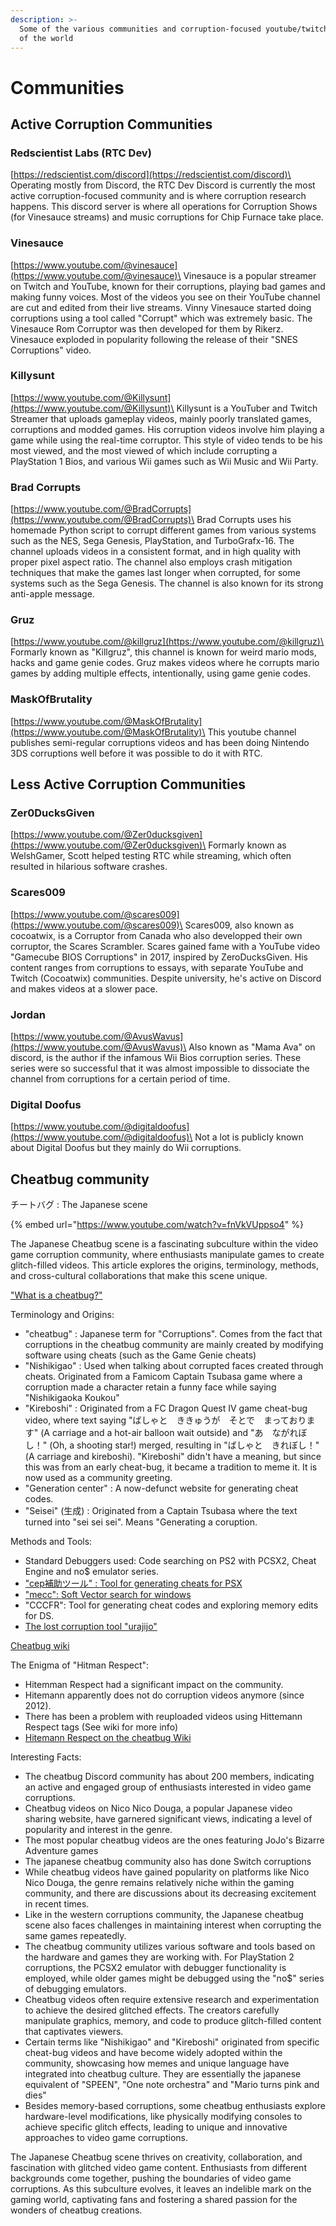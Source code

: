 ```yaml
---
description: >-
  Some of the various communities and corruption-focused youtube/twitch channels
  of the world
---
```


# Communities

## Active Corruption Communities

### Redscientist Labs (RTC Dev)

[https://redscientist.com/discord](https://redscientist.com/discord)\
Operating mostly from Discord, the RTC Dev Discord is currently the most active corruption-focused community and is where corruption research happens. This discord server is where all operations for Corruption Shows (for Vinesauce streams) and music corruptions for Chip Furnace take place.



### Vinesauce

[https://www.youtube.com/@vinesauce](https://www.youtube.com/@vinesauce)\
Vinesauce is a popular streamer on Twitch and YouTube, known for their corruptions, playing bad games and making funny voices. Most of the videos you see on their YouTube channel are cut and edited from their live streams. Vinny Vinesauce started doing corruptions using a tool called "Corrupt" which was extremely basic. The Vinesauce Rom Corruptor was then developed for them by Rikerz. Vinesauce exploded in popularity following the release of their "SNES Corruptions" video.



### Killysunt

[https://www.youtube.com/@Killysunt](https://www.youtube.com/@Killysunt)\
Killysunt is a YouTuber and Twitch Streamer that uploads gameplay videos, mainly poorly translated games, corruptions and modded games. His corruption videos involve him playing a game while using the real-time corruptor. This style of video tends to be his most viewed, and the most viewed of which include corrupting a PlayStation 1 Bios, and various Wii games such as Wii Music and Wii Party.



### Brad Corrupts

[https://www.youtube.com/@BradCorrupts](https://www.youtube.com/@BradCorrupts)\
Brad Corrupts uses his homemade Python script to corrupt different games from various systems such as the NES, Sega Genesis, PlayStation, and TurboGrafx-16. The channel uploads videos in a consistent format, and in high quality with proper pixel aspect ratio. The channel also employs crash mitigation techniques that make the games last longer when corrupted, for some systems such as the Sega Genesis. The channel is also known for its strong anti-apple message.



### Gruz

[https://www.youtube.com/@killgruz](https://www.youtube.com/@killgruz)\
Formarly known as "Killgruz", this channel is known for weird mario mods, hacks and game genie codes. Gruz makes videos where he corrupts mario games by adding multiple effects, intentionally, using game genie codes.



### MaskOfBrutality

[https://www.youtube.com/@MaskOfBrutality](https://www.youtube.com/@MaskOfBrutality)\
This youtube channel publishes semi-regular corruptions videos and has been doing Nintendo 3DS corruptions well before it was possible to do it with RTC.

## Less Active Corruption Communities

### Zer0DucksGiven

[https://www.youtube.com/@Zer0ducksgiven](https://www.youtube.com/@Zer0ducksgiven)\
Formarly known as WelshGamer, Scott helped testing RTC while streaming, which often resulted in hilarious software crashes.&#x20;



### Scares009

[https://www.youtube.com/@scares009](https://www.youtube.com/@scares009)\
Scares009, also known as cocoatwix, is a Corruptor from Canada who also developped their own corruptor, the Scares Scrambler. Scares gained fame with a YouTube video "Gamecube BIOS Corruptions" in 2017, inspired by ZeroDucksGiven. His content ranges from corruptions to essays, with separate YouTube and Twitch (Cocoatwix) communities. Despite university, he's active on Discord and makes videos at a slower pace.

### Jordan

[https://www.youtube.com/@AvusWavus](https://www.youtube.com/@AvusWavus)\
Also known as "Mama Ava" on discord, is the author if the infamous Wii Bios corruption series. These series were so successful that it was almost impossible to dissociate the channel from corruptions for a certain period of time.



### Digital Doofus

[https://www.youtube.com/@digitaldoofus](https://www.youtube.com/@digitaldoofus)\
Not a lot is publicly known about Digital Doofus but they mainly do Wii corruptions.



## Cheatbug community

チートバグ : The Japanese scene

{% embed url="https://www.youtube.com/watch?v=fnVkVUppso4" %}

The Japanese Cheatbug scene is a fascinating subculture within the video game corruption community, where enthusiasts manipulate games to create glitch-filled videos. This article explores the origins, terminology, methods, and cross-cultural collaborations that make this scene unique.

["What is a cheatbug?" ](https://dic.nicovideo.jp/a/%E3%83%81%E3%83%BC%E3%83%88%E3%83%90%E3%82%B0%E5%8B%95%E7%94%BB)

Terminology and Origins:

* "cheatbug" : Japanese term for "Corruptions". Comes from the fact that corruptions in the cheatbug community are mainly created by modifying software using cheats (such as the Game Genie cheats)
* "Nishikigao" : Used when talking about corrupted faces created through cheats. Originated from a Famicom Captain Tsubasa game where a corruption made a character retain a funny face while saying "Nishikigaoka Koukou"
* "Kireboshi" : Originated from a FC Dragon Quest IV game cheat-bug video, where text saying "ばしゃと　ききゅうが　そとで　まっております" (A carriage and a hot-air balloon wait outside) and "あ　ながれぼし！" (Oh, a shooting star!) merged, resulting in "ばしゃと　きれぼし！" (A carriage and kireboshi). "Kireboshi" didn't have a meaning, but since this was from an early cheat-bug, it became a tradition to meme it. It is now used as a community greeting.
* "Generation center" : A now-defunct website for generating cheat codes.
* "Seisei" (生成) : Originated from a Captain Tsubasa where the text turned into "sei sei sei". Means "Generating a coruption.

Methods and Tools:

* Standard Debuggers used: Code searching on PS2 with PCSX2, Cheat Engine and no$ emulator series.
* ["cep補助ツール" : Tool for generating cheats for PSX ](http://drhell.web.fc2.com/labo/index.html)
* ["mecc": Soft Vector search for windows](https://www.vector.co.jp/soft/winnt/hardware/se476625.html)&#x20;
* "CCCFR": Tool for generating cheat codes and exploring memory edits for DS.
* [The lost corruption tool "urajijo" ](https://cdn.discordapp.com/attachments/279664862836031488/835743912232484915/urajijo.zip)



[Cheatbug wiki](https://wikiwiki.jp/htrespect/)

The Enigma of "Hitman Respect":

* Hitemman Respect had a significant impact on the community.
* Hitemann apparently does not do corruption videos anymore (since 2012).
* There has been a problem with reuploaded videos using Hittemann Respect tags (See wiki for more info)&#x20;
* [Hitemann Respect on the cheatbug Wiki](https://wikiwiki.jp/htrespect/%E3%83%92%E3%83%86%E3%83%83%E3%83%9E%E3%83%B3%E3%83%AA%E3%82%B9%E3%83%9A%E3%82%AF%E3%83%88)

Interesting Facts:

* The cheatbug Discord community has about 200 members, indicating an active and engaged group of enthusiasts interested in video game corruptions.
* Cheatbug videos on Nico Nico Douga, a popular Japanese video sharing website, have garnered significant views, indicating a level of popularity and interest in the genre.
* The most popular cheatbug videos are the ones featuring JoJo's Bizarre Adventure games
* The japanese cheatbug community also has done Switch corruptions
* While cheatbug videos have gained popularity on platforms like Nico Nico Douga, the genre remains relatively niche within the gaming community, and there are discussions about its decreasing excitement in recent times.
* Like in the western corruptions community, the Japanese cheatbug scene also faces challenges in maintaining interest when corrupting the same games repeatedly.
* The cheatbug community utilizes various software and tools based on the hardware and games they are working with. For PlayStation 2 corruptions, the PCSX2 emulator with debugger functionality is employed, while older games might be debugged using the "no$" series of debugging emulators.
* Cheatbug videos often require extensive research and experimentation to achieve the desired glitched effects. The creators carefully manipulate graphics, memory, and code to produce glitch-filled content that captivates viewers.
* Certain terms like "Nishikigao" and "Kireboshi" originated from specific cheat-bug videos and have become widely adopted within the community, showcasing how memes and unique language have integrated into cheatbug culture. They are essentially the japanese equivalent of "SPEEN", "One note orchestra" and "Mario turns pink and dies"
* Besides memory-based corruptions, some cheatbug enthusiasts explore hardware-level modifications, like physically modifying consoles to achieve specific glitch effects, leading to unique and innovative approaches to video game corruptions.

The Japanese Cheatbug scene thrives on creativity, collaboration, and fascination with glitched video game content. Enthusiasts from different backgrounds come together, pushing the boundaries of video game corruptions. As this subculture evolves, it leaves an indelible mark on the gaming world, captivating fans and fostering a shared passion for the wonders of cheatbug creations.

